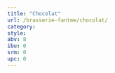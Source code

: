 ```yaml
---
title: "Chocolat"
url: /brasserie-fantme/chocolat/
category: 
style: 
abv: 8
ibu: 0
srm: 0
upc: 0
---
```


